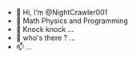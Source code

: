 - 👋 Hi, I’m @NightCrawler001
- 👀 Math Physics and Programming 
- 🌱 Knock knock ...
- 💞️ who's there ? ...
- 📫 ...

<!---
NightCrawler001/NightCrawler001 is a ✨ special ✨ repository because its `README.md` (this file) appears on your GitHub profile.
You can click the Preview link to take a look at your changes.
--->
